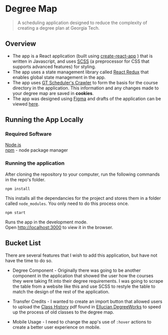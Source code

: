 # Degree Map
> A scheduling application designed to reduce the complexity of creating a degree plan at Georgia Tech.
## Overview
 - The app is a React application (built using [create-react-app](https://github.com/facebook/create-react-app) ) that is written in Javascript, and uses [SCSS](https://sass-lang.com/) (a preprocessor for CSS that supports advanced features) for styling. 
 - The app uses a state management library called [React Redux](https://react-redux.js.org) that enables global state management in the app.
 - The app uses [GT Scheduler's Crawler](https://github.com/gt-scheduler/crawler) to form the basis for the course directory in the application. This information and any changes made to your degree map are saved in **cookies**.
 - The app was designed using [Figma](http://figma.com) and drafts of the application can be viewed [here](https://github.com/abhiramg2021/degree-map/tree/master/references).
## Running the App Locally
### Required Software
[Node.js](https://nodejs.org/en/) \
[npm](https://www.npmjs.com) - node package manager


### Running the application
After cloning the repository to your computer, run the following commands in the repo's folder.

```
npm install
```
This installs all the dependancies for the project and stores them in a folder called `node_modules`. You only need to do this process once. 

```
npm start
```
Runs the app in the development mode.\
Open [http://localhost:3000](http://localhost:3000) to view it in the browser.


## Bucket List 
There are several features that I wish to add this application, but have not have the time to do so. 

- Degree Component - Originally there was going to be another component in the application that showed the user how the courses they were taking fit into their degree requirements. I was going to scrape the table from a website like this and use SCSS to restyle the table to match the design of the rest of the application.

 - Transfer Credits - I wanted to create an import button that allowed users to upload the [Class History](https://github.com/abhiramg2021/degree-map/blob/master/references/Class%20History.pdf) pdf found in [Ellucian DegreeWorks](https://degreeaudit.gatech.edu/DashboardServlet/) to speed up the process of old classes to the degree map. 

 - Mobile Usage - I need to change the app's use of `:hover` actions to create a better user experience on mobile. 
  
